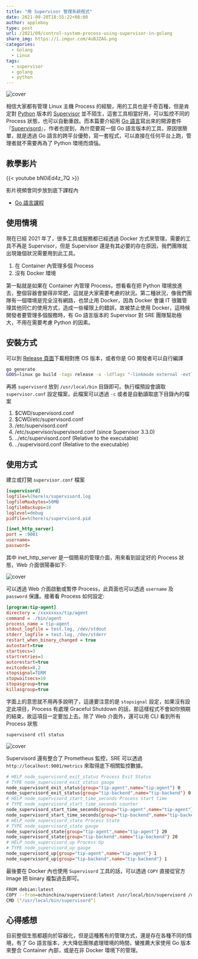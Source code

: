 ```yaml
---
title: "用 Supervisor 管理系統程式"
date: 2021-09-20T18:55:22+08:00
author: appleboy
type: post
url: /2021/09/control-system-process-using-supervisor-in-golang
share_img: https://i.imgur.com/4uBJZAG.png
categories:
  - Golang
  - Linux
tags:
  - supervisor
  - golang
  - python
---
```


![cover](https://i.imgur.com/4uBJZAG.png)

相信大家都有管理 Linux 主機 Process 的經驗，用的工具也是千奇百種，但是肯定對 [Python][2] 版本的 [Supervisor][1] 並不陌生，這套工具相當好用，可以監控不同的 Process 狀態，也可以自動重啟。而本篇要介紹用 [Go 語言][3]寫出來的開源套件『[Supervisord][4]』，作者也提到，為什麼要寫一個 Go 語言版本的工具，原因很簡單，就是透過 Go 語言的跨平台優勢，寫一套程式，可以直接在任何平台上跑，管理者就不需要再為了 Python 環境而煩惱。

[1]:http://supervisord.org/
[2]:https://www.python.org/
[3]:http://golang.org/
[4]:https://github.com/ochinchina/supervisord

<!--more-->

## 教學影片

{{< youtube bN0iEd4z_7Q >}}

影片視頻會同步放到底下課程內

* [Go 語言課程](https://blog.wu-boy.com/golang-online-course/)

## 使用情境

現在已經 2021 年了，很多工具或服務都已經透過 Docker 方式來管理，需要的工具不再是 Supervisor，但是 Supervisor 還是有其必要的存在原因，我們團隊就出現幾個狀況需要用到此工具。

1. 在 Container 內管理多個 Process
2. 沒有 Docker 環境

第一點就是如果在 Container 內管理 Process，想看看在把 Python 環境放進去，整個容器會變得非常肥，這就是大家需要考慮的狀況。第二種狀況，像我們團隊有一個環境是完全沒有網路，也禁止用 Docker，因為 Docker 會讓 IT 很難管理其他同仁的使用方式，造成一些權限上的錯誤，故被禁止使用 Docker，這時候開發者要管理多個服務時，有 Go 語言版本的 Supervisor 對 SRE 團隊幫助極大，不用在需要考慮 Python 的因素。

## 安裝方式

可以到 [Release 頁面][11]下載相對應 OS 版本，或者你是 GO 開發者可以自行編譯

```sh
go generate
GOOS=linux go build -tags release -a -ldflags "-linkmode external -extldflags -static" -o supervisord
```

再將 `supervisord` 放到 `/usr/local/bin` 目錄即可。執行檔預設會讀取 `supervisor.conf` 設定檔案，此檔案可以透過 `-c` 或者是自動讀取底下目錄內的檔案

1. $CWD/supervisord.conf
2. $CWD/etc/supervisord.conf
3. /etc/supervisord.conf
4. /etc/supervisor/supervisord.conf (since Supervisor 3.3.0)
5. ../etc/supervisord.conf (Relative to the executable)
6. ../supervisord.conf (Relative to the executable)

[11]:https://github.com/ochinchina/supervisord/releases

## 使用方式

建立或打開 `supervisor.conf` 檔案

```ini
[supervisord]
logfile=%(here)s/supervisord.log
logfileMaxbytes=50MB
logfileBackups=10
loglevel=debug
pidfile=%(here)s/supervisord.pid

[inet_http_server]
port = :9001
username=
password=
```

其中 inet_http_server 是一個簡易的管理介面，用來看到設定好的 Process 狀態，Web 介面很陽春如下:

![cover](https://i.imgur.com/4uBJZAG.png)

可以透過 Web 介面啟動或暫停 Process，此頁面也可以透過 `username` 及 `password` 保護。接著看 Process 如何設定:

```ini
[program:tip-agent]
directory = /xxxxxxxx/tip/agent
command = ./bin/agent
process_name = tip-agent
stdout_logfile = test.log, /dev/stdout
stderr_logfile = test.log, /dev/stderr
restart_when_binary_changed = true
autostart=true
startsecs=3
startretries=3
autorestart=true
exitcodes=0,2
stopsignal=TERM
stopwaitsecs=10
stopasgroup=true
killasgroup=true
```

字面上的意思就不用再多說明了，這邊要注意的是 `stopsignal` 設定，如果沒有設定此項目，Process 有處理 Graceful Shutdown 的話，那這樣程式不會如你預期的結束，故這項目一定要加上去。除了 Web 介面外，還可以用 CLI 看到所有 Process 狀態

```sh
supervisord ctl status
```

![cover](https://i.imgur.com/nNsaeR0.jpg)

Supervisord 還有整合了 Prometheus 監控，SRE 可以透過 `http://localhost:9001/metrics` 來取得底下相關監控數據。

```sh
# HELP node_supervisord_exit_status Process Exit Status
# TYPE node_supervisord_exit_status gauge
node_supervisord_exit_status{group="tip-agent",name="tip-agent"} 0
node_supervisord_exit_status{group="tip-backend",name="tip-backend"} 0
# HELP node_supervisord_start_time_seconds Process start time
# TYPE node_supervisord_start_time_seconds counter
node_supervisord_start_time_seconds{group="tip-agent",name="tip-agent"} 1.632135574e+09
node_supervisord_start_time_seconds{group="tip-backend",name="tip-backend"} 1.632135593e+09
# HELP node_supervisord_state Process State
# TYPE node_supervisord_state gauge
node_supervisord_state{group="tip-agent",name="tip-agent"} 20
node_supervisord_state{group="tip-backend",name="tip-backend"} 20
# HELP node_supervisord_up Process Up
# TYPE node_supervisord_up gauge
node_supervisord_up{group="tip-agent",name="tip-agent"} 1
node_supervisord_up{group="tip-backend",name="tip-backend"} 1
```

最後要在 Docker 內也使用 `Supervisord` 工具的話，可以透過 `COPY` 直接從官方 Image 把 binary 複製過去即可。

```sh
FROM debian:latest
COPY --from=ochinchina/supervisord:latest /usr/local/bin/supervisord /usr/local/bin/supervisord
CMD ["/usr/local/bin/supervisord"]
```

## 心得感想

目前整個生態都趨向於容器化，但是這種舊有的管理方式，還是存在各種不同的情境，有了 Go 語言版本，大大降低團隊處理環境的時間，蠻推薦大家使用 Go 版本來整合 Container 內部，或是在非 Docker 環境下的管理。
